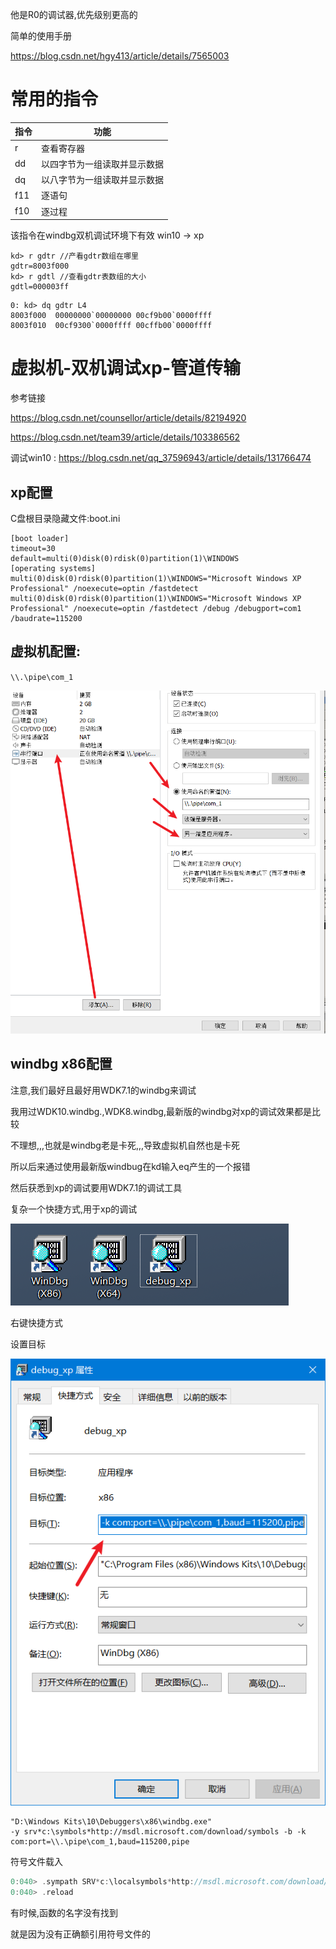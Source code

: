 





他是R0的调试器,优先级别更高的



简单的使用手册

https://blog.csdn.net/hgy413/article/details/7565003



# 常用的指令

| 指令 | 功能                         |
| ---- | ---------------------------- |
| r    | 查看寄存器                   |
| dd   | 以四字节为一组读取并显示数据 |
| dq   | 以八字节为一组读取并显示数据 |
| f11  | 逐语句                       |
| f10  | 逐过程                       |





该指令在windbg双机调试环境下有效 win10 -> xp

```
kd> r gdtr //产看gdtr数组在哪里
gdtr=8003f000
kd> r gdtl //查看gdtr表数组的大小
gdtl=000003ff
```





```
0: kd> dq gdtr L4
8003f000  00000000`00000000 00cf9b00`0000ffff
8003f010  00cf9300`0000ffff 00cffb00`0000ffff

```

 

# 虚拟机-双机调试xp-管道传输



参考链接

https://blog.csdn.net/counsellor/article/details/82194920

https://blog.csdn.net/team39/article/details/103386562

调试win10 : https://blog.csdn.net/qq_37596943/article/details/131766474



## xp配置



C盘根目录隐藏文件:boot.ini

```
[boot loader]
timeout=30
default=multi(0)disk(0)rdisk(0)partition(1)\WINDOWS
[operating systems]
multi(0)disk(0)rdisk(0)partition(1)\WINDOWS="Microsoft Windows XP Professional" /noexecute=optin /fastdetect
multi(0)disk(0)rdisk(0)partition(1)\WINDOWS="Microsoft Windows XP Professional" /noexecute=optin /fastdetect /debug /debugport=com1 /baudrate=115200
```



## 虚拟机配置:



`\\.\pipe\com_1`



![image-20230909211737028](./img/image-20230909211737028.png)







## windbg x86配置



注意,我们最好且最好用WDK7.1的windbg来调试

我用过WDK10.windbg.,WDK8.windbg,最新版的windbg对xp的调试效果都是比较

不理想,,,也就是windbg老是卡死,,,导致虚拟机自然也是卡死

所以后来通过使用最新版windbug在kd输入eq产生的一个报错

然后获悉到xp的调试要用WDK7.1的调试工具





复杂一个快捷方式,用于xp的调试

![image-20230909211952446](./img/image-20230909211952446.png)

右键快捷方式

设置目标

![image-20230909212014470](./img/image-20230909212014470.png)



```
"D:\Windows Kits\10\Debuggers\x86\windbg.exe" 
-y srv*c:\symbols*http://msdl.microsoft.com/download/symbols -b -k com:port=\\.\pipe\com_1,baud=115200,pipe
```



符号文件载入

```c++
0:040> .sympath SRV*c:\localsymbols*http://msdl.microsoft.com/download/symbols
0:040> .reload
```

有时候,函数的名字没有找到

就是因为没有正确额引用符号文件的	
